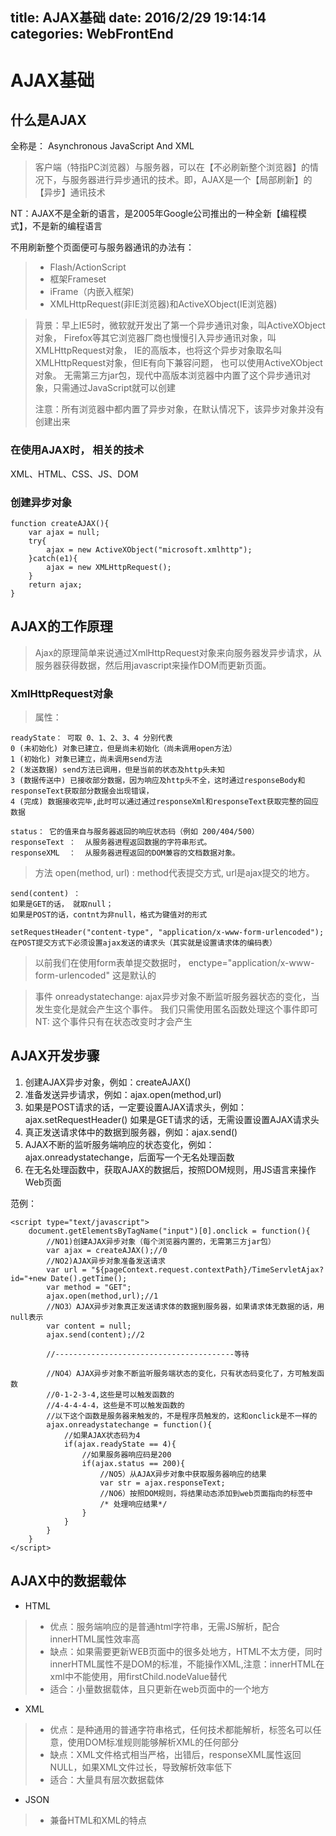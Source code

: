 title: AJAX基础
date: 2016/2/29 19:14:14          
categories: WebFrontEnd
---

# AJAX基础 #

## 什么是AJAX ##
全称是： Asynchronous JavaScript And XML

> 客户端（特指PC浏览器）与服务器，可以在【不必刷新整个浏览器】的情况下，与服务器进行异步通讯的技术。即，AJAX是一个【局部刷新】的【异步】通讯技术

NT：AJAX不是全新的语言，是2005年Google公司推出的一种全新【编程模式】，不是新的编程语言

不用刷新整个页面便可与服务器通讯的办法有：
> - Flash/ActionScript
> - 框架Frameset
> - iFrame（内嵌入框架)
> - XMLHttpRequest(非IE浏览器)和ActiveXObject(IE浏览器)

> 背景：早上IE5时，微软就开发出了第一个异步通讯对象，叫ActiveXObject对象，
> Firefox等其它浏览器厂商也慢慢引入异步通讯对象，叫XMLHttpRequest对象，
> IE的高版本，也将这个异步对象取名叫XMLHttpRequest对象，但IE有向下兼容问题，
> 也可以使用ActiveXObject对象。
> 无需第三方jar包，现代中高版本浏览器中内置了这个异步通讯对象，只需通过JavaScript就可以创建
> 
> 注意：所有浏览器中都内置了异步对象，在默认情况下，该异步对象并没有创建出来

### 在使用AJAX时， 相关的技术  ###
XML、HTML、CSS、JS、DOM

### 创建异步对象 ###
    
    function createAJAX(){
    	var ajax = null;
    	try{
    		ajax = new ActiveXObject("microsoft.xmlhttp");
    	}catch(e1){
    		ajax = new XMLHttpRequest();
    	}
    	return ajax;
    }

## AJAX的工作原理 ##

> Ajax的原理简单来说通过XmlHttpRequest对象来向服务器发异步请求，从服务器获得数据，然后用javascript来操作DOM而更新页面。

### XmlHttpRequest对象 ###

>属性：

	readyState： 可取 0、1、2、3、4 分别代表
	0 (未初始化) 对象已建立，但是尚未初始化（尚未调用open方法）
	1 (初始化) 对象已建立，尚未调用send方法
	2 (发送数据) send方法已调用，但是当前的状态及http头未知
	3 (数据传送中) 已接收部分数据，因为响应及http头不全，这时通过responseBody和responseText获取部分数据会出现错误，
	4 (完成) 数据接收完毕,此时可以通过通过responseXml和responseText获取完整的回应数据

	status： 它的值来自与服务器返回的响应状态码（例如 200/404/500）
	responseText ：  从服务器进程返回数据的字符串形式。
	responseXML  ：  从服务器进程返回的DOM兼容的文档数据对象。

>方法
	open(method, url) : method代表提交方式, url是ajax提交的地方。
	
	send(content) ：
	如果是GET的话， 就取null；
	如果是POST的话，contnt为非null，格式为键值对的形式
	
	setRequestHeader("content-type", "application/x-www-form-urlencoded");
	在POST提交方式下必须设置ajax发送的请求头（其实就是设置请求体的编码表）

> 以前我们在使用form表单提交数据时， enctype="application/x-www-form-urlencoded"
> 这是默认的

>事件 
	onreadystatechange: ajax异步对象不断监听服务器状态的变化，当发生变化是就会产生这个事件。
	我们只需使用匿名函数处理这个事件即可
	NT: 这个事件只有在状态改变时才会产生 

## AJAX开发步骤 ##
1. 创建AJAX异步对象，例如：createAJAX()
2. 准备发送异步请求，例如：ajax.open(method,url)
3. 如果是POST请求的话，一定要设置AJAX请求头，例如：ajax.setRequestHeader() 如果是GET请求的话，无需设置设置AJAX请求头
4. 真正发送请求体中的数据到服务器，例如：ajax.send()
5. AJAX不断的监听服务端响应的状态变化，例如：ajax.onreadystatechange，后面写一个无名处理函数	
6. 在无名处理函数中，获取AJAX的数据后，按照DOM规则，用JS语言来操作Web页面	

范例：

	<script type="text/javascript">
		document.getElementsByTagName("input")[0].onclick = function(){
			//NO1)创建AJAX异步对象（每个浏览器内置的，无需第三方jar包）
			var ajax = createAJAX();//0
			//NO2)AJAX异步对象准备发送请求
			var url = "${pageContext.request.contextPath}/TimeServletAjax?id="+new Date().getTime();
			var method = "GET";
			ajax.open(method,url);//1
			//NO3）AJAX异步对象真正发送请求体的数据到服务器，如果请求体无数据的话，用null表示
			var content = null;
			ajax.send(content);//2
			
			//----------------------------------------等待
			
			//NO4）AJAX异步对象不断监听服务端状态的变化，只有状态码变化了，方可触发函数
			//0-1-2-3-4,这些是可以触发函数的
			//4-4-4-4-4，这些是不可以触发函数的
			//以下这个函数是服务器来触发的，不是程序员触发的，这和onclick是不一样的
			ajax.onreadystatechange = function(){
				//如果AJAX状态码为4
				if(ajax.readyState == 4){
					//如果服务器响应码是200
					if(ajax.status == 200){
						//NO5）从AJAX异步对象中获取服务器响应的结果
						var str = ajax.responseText;
						//NO6）按照DOM规则，将结果动态添加到web页面指向的标签中
						/* 处理响应结果*/
					}
				}
			}
		} 
	</script>	 

## AJAX中的数据载体 ##

- HTML

> - 优点：服务端响应的是普通html字符串，无需JS解析，配合innerHTML属性效率高
> - 缺点：如果需要更新WEB页面中的很多处地方，HTML不太方便，同时innerHTML属性不是DOM的标准，不能操作XML,注意：innerHTML在xml中不能使用，用firstChild.nodeValue替代
> - 适合：小量数据载体，且只更新在web页面中的一个地方

- XML
> - 优点：是种通用的普通字符串格式，任何技术都能解析，标签名可以任意，使用DOM标准规则能够解析XML的任何部分
> - 缺点：XML文件格式相当严格，出错后，responseXML属性返回NULL，如果XML文件过长，导致解析效率低下
> - 适合：大量具有层次数据载体     

- JSON 
> - 兼备HTML和XML的特点

